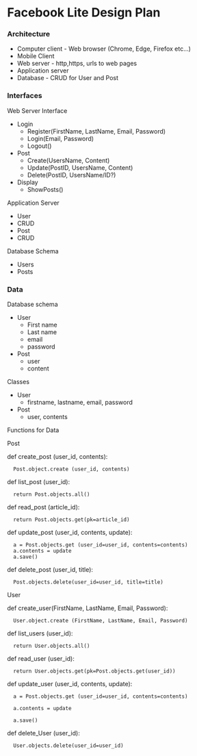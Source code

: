 # Facebook Lite Design Plan

### Architecture

* Computer client - Web browser (Chrome, Edge, Firefox etc...)
* Mobile Client
* Web server - http,https, urls to web pages
* Application server
* Database - CRUD for User and Post

### Interfaces

Web Server Interface
* Login
  * Register(FirstName, LastName, Email, Password)
  * Login(Email, Password)
  * Logout()
* Post
  * Create(UsersName, Content)
  * Update(PostID, UsersName, Content)
  * Delete(PostID, UsersName/ID?)
* Display
  * ShowPosts()
  
Application Server
* User
 * CRUD 
* Post
 * CRUD
 
Database Schema
* Users
* Posts

### Data

Database schema

* User
  * First name
  * Last name
  * email
  * password
* Post
  * user
  * content

Classes

* User
  * firstname, lastname, email, password
* Post
  * user, contents


Functions for Data



Post

  def create_post (user_id, contents):
  
      Post.object.create (user_id, contents)

  def list_post (user_id):
  
      return Post.objects.all()

  def read_post (article_id):
  
      return Post.objects.get(pk=article_id)

  def update_post (user_id, contents, update):
  
      a = Post.objects.get (user_id=user_id, contents=contents)
      a.contents = update
      a.save()

  def delete_post (user_id, title):
  
      Post.objects.delete(user_id=user_id, title=title)


User

  def create_user(FirstName, LastName, Email, Password):
  
      User.object.create (FirstName, LastName, Email, Password)

  def list_users (user_id):
  
      return User.objects.all()

  def read_user (user_id):
  
      return User.objects.get(pk=Post.objects.get(user_id))

  def update_user (user_id, contents, update):
  
      a = Post.objects.get (user_id=user_id, contents=contents)
      
      a.contents = update
      
      a.save()

  def delete_User (user_id):
  
      User.objects.delete(user_id=user_id)


